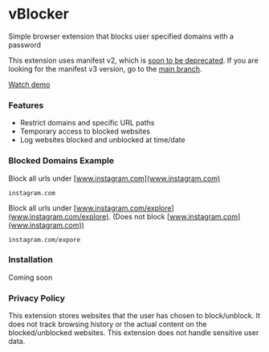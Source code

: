 # vBlocker
Simple browser extension that blocks user specified domains with a password

This extension uses manifest v2, which is [soon to be deprecated](https://developer.chrome.com/docs/extensions/mv3/mv2-sunset/). If you are looking for the manifest v3 version, go to the [main branch](https://github.com/vivCoding/vBlocker).

[Watch demo](https://youtu.be/RSFkTDDa0gQ)

### Features
- Restrict domains and specific URL paths
- Temporary access to blocked websites
- Log websites blocked and unblocked at time/date

### Blocked Domains Example
Block all urls under [www.instagram.com](www.instagram.com)
```
instagram.com
````
Block all urls under [www.instagram.com/explore](www.instagram.com/explore). (Does not block [www.instagram.com](www.instagram.com))

```
instagram.com/expore
```

### Installation
Coming soon
<!-- The extension can be downloaded from [releases](https://github.com/vivCoding/vBlocker/releases/tag/v0.1). You can then install the file into your browser. [Here's a guide](https://support.mozilla.org/en-US/kb/find-and-install-add-ons-add-features-to-firefox#w_how-do-i-find-and-install-add-ons) for Firefox. -->

### Privacy Policy

This extension stores websites that the user has chosen to block/unblock. It does not track browsing history or the actual content on the blocked/unblocked websites. This extension does not handle sensitive user data.